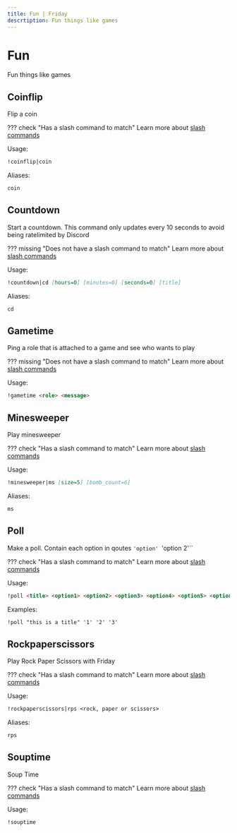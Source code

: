 ```yaml
---
title: Fun | Friday
descrtiption: Fun things like games
---
```

# Fun

Fun things like games

## Coinflip

Flip a coin

??? check "Has a slash command to match"
	Learn more about [slash commands](/#slash-commands)

Usage:

```md
!coinflip|coin 
```

Aliases:

```md
coin
```

## Countdown

Start a countdown. This command only updates every 10 seconds to avoid being ratelimited by Discord

??? missing "Does not have a slash command to match"
	Learn more about [slash commands](/#slash-commands)

Usage:

```md
!countdown|cd [hours=0] [minutes=0] [seconds=0] [title]
```

Aliases:

```md
cd
```

## Gametime

Ping a role that is attached to a game and see who wants to play

??? missing "Does not have a slash command to match"
	Learn more about [slash commands](/#slash-commands)

Usage:

```md
!gametime <role> <message>
```

## Minesweeper

Play minesweeper

??? check "Has a slash command to match"
	Learn more about [slash commands](/#slash-commands)

Usage:

```md
!minesweeper|ms [size=5] [bomb_count=6]
```

Aliases:

```md
ms
```

## Poll

Make a poll. Contain each option in qoutes `'option' `'option 2'``

??? check "Has a slash command to match"
	Learn more about [slash commands](/#slash-commands)

Usage:

```md
!poll <title> <option1> <option2> <option3> <option4> <option5> <option6> <option7> <option8> <option9> <option10>
```

Examples:

```md
!poll "this is a title" '1' '2' '3'
```

## Rockpaperscissors

Play Rock Paper Scissors with Friday

??? check "Has a slash command to match"
	Learn more about [slash commands](/#slash-commands)

Usage:

```md
!rockpaperscissors|rps <rock, paper or scissors>
```

Aliases:

```md
rps
```

## Souptime

Soup Time

??? check "Has a slash command to match"
	Learn more about [slash commands](/#slash-commands)

Usage:

```md
!souptime 
```
